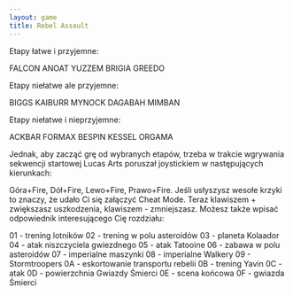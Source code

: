 ```yaml
---
layout: game
title: Rebel Assault
---
```


Etapy łatwe i przyjemne:

FALCON
ANOAT
YUZZEM
BRIGIA
GREEDO

Etapy niełatwe ale przyjemne:

BIGGS
KAIBURR
MYNOCK
DAGABAH
MIMBAN

Etapy niełatwe i nieprzyjemne:

ACKBAR
FORMAX
BESPIN
KESSEL
ORGAMA

Jednak, aby zacząć grę od wybranych etapów, trzeba w trakcie 
wgrywania 
sekwencji startowej Lucas Arts poruszał joystickiem w następujących 
kierunkach:

Góra+Fire, Dół+Fire, Lewo+Fire, Prawo+Fire. Jeśli usłyszysz wesołe 
krzyki to
znaczy, że udało Ci się załączyć Cheat Mode. Teraz klawiszem + 
zwiększasz
uszkodzenia, klawiszem - zmniejszasz. Możesz także wpisać 
odpowiednik
interesującego Cię rozdziału:

01 - trening lotników
02 - trening w polu asteroidów
03 - planeta Kolaador
04 - atak niszczyciela gwiezdnego
05 - atak Tatooine
06 - zabawa w polu asteroidów
07 - imperialne maszynki
08 - imperialne Walkery
09 - Stormtroopers
0A - eskortowanie transportu rebelii
0B - trening Yavin
0C - atak
0D - powierzchnia Gwiazdy Śmierci
0E - scena końcowa
0F - gwiazda Śmierci
